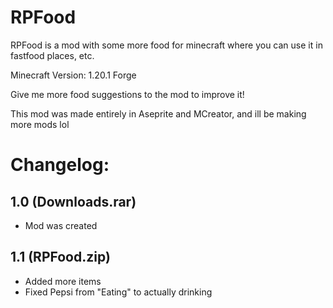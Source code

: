 # RPFood
RPFood is a mod with some more food for minecraft where you can use it in fastfood places, etc.

Minecraft Version: 1.20.1 Forge

Give me more food suggestions to the mod to improve it!


This mod was made entirely in Aseprite and MCreator, and ill be making more mods lol

# Changelog:

## 1.0 (Downloads.rar)

- Mod was created

## 1.1 (RPFood.zip)
- Added more items
- Fixed Pepsi from "Eating" to actually drinking
